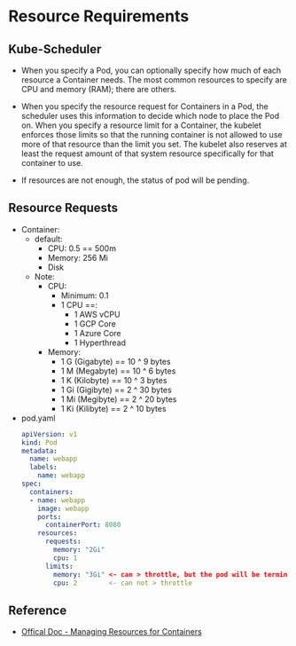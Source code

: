 # Resource Requirements

## Kube-Scheduler
- When you specify a Pod, you can optionally specify how much of each resource a Container needs. The most common resources to specify are CPU and memory (RAM); there are others.

- When you specify the resource request for Containers in a Pod, the scheduler uses this information to decide which node to place the Pod on. When you specify a resource limit for a Container, the kubelet enforces those limits so that the running container is not allowed to use more of that resource than the limit you set. The kubelet also reserves at least the request amount of that system resource specifically for that container to use.

- If resources are not enough, the status of pod will be pending.

## Resource Requests
- Container:
    - default:
        - CPU: 0.5 == 500m 
        - Memory: 256 Mi
        - Disk
    - Note:
        - CPU:
            - Minimum: 0.1
            - 1 CPU ==:
                - 1 AWS vCPU
                - 1 GCP Core
                - 1 Azure Core
                - 1 Hyperthread
        - Memory:
            - 1 G (Gigabyte) == 10 ^ 9 bytes
            - 1 M (Megabyte) == 10 ^ 6 bytes
            - 1 K (Kilobyte) == 10 ^ 3 bytes
            - 1 Gi (Gigibyte) == 2 ^ 30 bytes
            - 1 Mi (Megibyte) == 2 ^ 20 bytes
            - 1 Ki (Kilibyte) == 2 ^ 10 bytes
- pod.yaml
  ```yaml
  apiVersion: v1
  kind: Pod
  metadata:
    name: webapp
    labels:
      name: webapp
  spec:
    containers:
    - name: webapp
      image: webapp
      ports:
        containerPort: 8080
      resources:
        requests:
          memory: "2Gi"
          cpu: 1
        limits:
          memory: "3Gi" <- can > throttle, but the pod will be terminated
          cpu: 2        <- can not > throttle
  ```




## Reference
- [Offical Doc - Managing Resources for Containers](https://kubernetes.io/docs/concepts/configuration/manage-resources-containers/)

